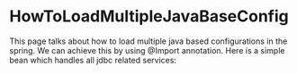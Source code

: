 # HowToLoadMultipleJavaBaseConfig
This page talks about how to load multiple java based configurations in the spring. We can achieve this by using @Import annotation. Here is a simple bean which handles all jdbc related services:
